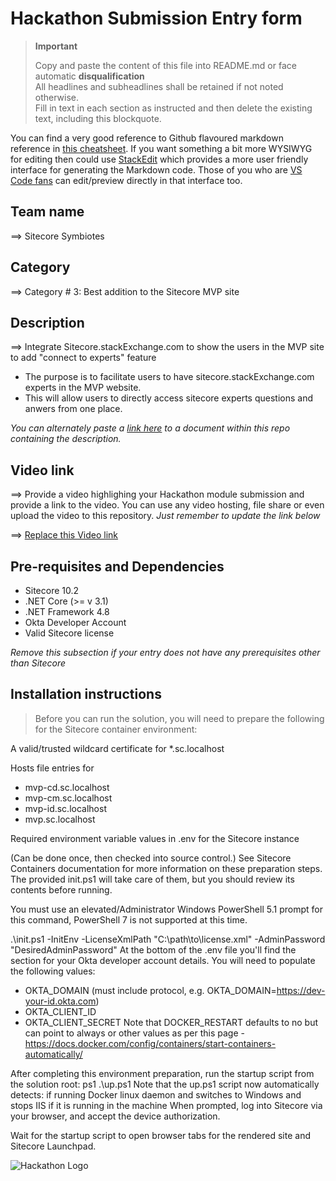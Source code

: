 # Hackathon Submission Entry form

> __Important__  
> 
> Copy and paste the content of this file into README.md or face automatic __disqualification__  
> All headlines and subheadlines shall be retained if not noted otherwise.  
> Fill in text in each section as instructed and then delete the existing text, including this blockquote.

You can find a very good reference to Github flavoured markdown reference in [this cheatsheet](https://github.com/adam-p/markdown-here/wiki/Markdown-Cheatsheet). If you want something a bit more WYSIWYG for editing then could use [StackEdit](https://stackedit.io/app) which provides a more user friendly interface for generating the Markdown code. Those of you who are [VS Code fans](https://code.visualstudio.com/docs/languages/markdown#_markdown-preview) can edit/preview directly in that interface too.

## Team name
⟹ Sitecore Symbiotes

## Category
⟹ Category # 3: Best addition to the Sitecore MVP site

## Description
⟹ Integrate Sitecore.stackExchange.com to show the users in the MVP site to add "connect to experts" feature

  - The purpose is to facilitate users to have sitecore.stackExchange.com experts in the MVP website.
  - This will allow users to directly access sitecore experts questions and anwers from one place.
    
_You can alternately paste a [link here](#docs) to a document within this repo containing the description._

## Video link
⟹ Provide a video highlighing your Hackathon module submission and provide a link to the video. You can use any video hosting, file share or even upload the video to this repository. _Just remember to update the link below_

⟹ [Replace this Video link](#video-link)



## Pre-requisites and Dependencies

- Sitecore 10.2
- .NET Core (>= v 3.1)
- .NET Framework 4.8
- Okta Developer Account
- Valid Sitecore license

_Remove this subsection if your entry does not have any prerequisites other than Sitecore_

## Installation instructions
> Before you can run the solution, you will need to prepare the following for the Sitecore container environment:

A valid/trusted wildcard certificate for *.sc.localhost

Hosts file entries for

- mvp-cd.sc.localhost
- mvp-cm.sc.localhost
- mvp-id.sc.localhost
- mvp.sc.localhost
 
Required environment variable values in .env for the Sitecore instance

(Can be done once, then checked into source control.)
See Sitecore Containers documentation for more information on these preparation steps. The provided init.ps1 will take care of them, but you should review its contents before running.

You must use an elevated/Administrator Windows PowerShell 5.1 prompt for this command, PowerShell 7 is not supported at this time.

.\init.ps1 -InitEnv -LicenseXmlPath "C:\path\to\license.xml" -AdminPassword "DesiredAdminPassword"
At the bottom of the .env file you'll find the section for your Okta developer account details. You will need to populate the following values:

- OKTA_DOMAIN (must include protocol, e.g. OKTA_DOMAIN=https://dev-your-id.okta.com)
- OKTA_CLIENT_ID
- OKTA_CLIENT_SECRET
Note that DOCKER_RESTART defaults to no but can point to always or other values as per this page - https://docs.docker.com/config/containers/start-containers-automatically/

After completing this environment preparation, run the startup script from the solution root: ps1 .\up.ps1 Note that the up.ps1 script now automatically detects:
if running Docker linux daemon and switches to Windows
and stops IIS if it is running in the machine
When prompted, log into Sitecore via your browser, and accept the device authorization.

Wait for the startup script to open browser tabs for the rendered site and Sitecore Launchpad.


![Hackathon Logo](docs/images/hackathon.png?raw=true "Hackathon Logo")

